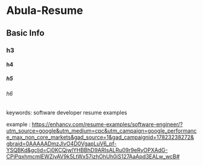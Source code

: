 # Abula-Resume
## Basic Info
### h3
#### h4
##### h5
###### h6
<!-- ####### h7      // 错误代码
######## h8     // 错误代码
######### h9    // 错误代码
########## h10  // 错误代码 -->


keywords: software developer resume examples

example :
https://enhancv.com/resume-examples/software-engineer/?utm_source=google&utm_medium=cpc&utm_campaign=google_performance_max_non_core_markets&gad_source=1&gad_campaignid=17823238272&gbraid=0AAAAADmzJlvO4D0VgapLuV6_pf-YSQBKd&gclid=Cj0KCQjwlYHBBhD9ARIsALRu09r9eRyOPXAdG-CPjPqxhmcmlEWZjvAV9k5LtWx57izhOhUh0iS127AaApd3EALw_wcB#

